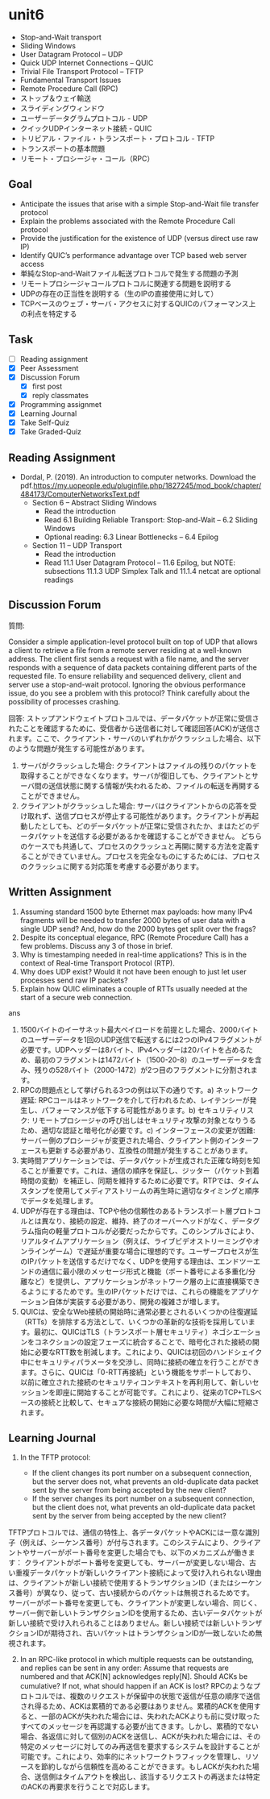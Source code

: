 # unit6

- Stop-and-Wait transport
- Sliding Windows
- User Datagram Protocol – UDP
- Quick UDP Internet Connections – QUIC
- Trivial File Transport Protocol – TFTP
- Fundamental Transport Issues
- Remote Procedure Call (RPC)
- ストップ＆ウェイ輸送
- スライディングウィンドウ
- ユーザーデータグラムプロトコル - UDP
- クイックUDPインターネット接続 - QUIC
- トリビアル・ファイル・トランスポート・プロトコル - TFTP
- トランスポートの基本問題
- リモート・プロシージャ・コール（RPC）

## Goal

- Anticipate the issues that arise with a simple Stop-and-Wait file transfer protocol
- Explain the problems associated with the Remote Procedure Call protocol
- Provide the justification for the existence of UDP (versus direct use raw IP)
- Identify QUIC’s performance advantage over TCP based web server access
- 単純なStop-and-Waitファイル転送プロトコルで発生する問題の予測
- リモートプロシージャコールプロトコルに関連する問題を説明する
- UDPの存在の正当性を説明する（生のIPの直接使用に対して）
- TCPベースのウェブ・サーバ・アクセスに対するQUICのパフォーマンス上の利点を特定する

## Task

- [ ] Reading assignment
- [x] Peer Assessment
- [x] Discussion Forum
  - [x] first post
  - [x] reply classmates
- [x] Programming assignmet
- [x] Learning Journal
- [x] Take Self-Quiz
- [x] Take Graded-Quiz

## Reading Assignment

- Dordal, P. (2019). An introduction to computer networks. Download the pdf.<https://my.uopeople.edu/pluginfile.php/1827245/mod_book/chapter/484173/ComputerNetworksText.pdf>
  - Section 6 – Abstract Sliding Windows
    - Read the introduction
    - Read 6.1 Building Reliable Transport: Stop-and-Wait – 6.2 Sliding Windows
    - Optional reading: 6.3 Linear Bottlenecks – 6.4 Epilog
  - Section 11 – UDP Transport
    - Read the introduction
    - Read 11.1 User Datagram Protocol – 11.6 Epilog, but NOTE: subsections 11.1.3 UDP Simplex Talk and 11.1.4 netcat are optional readings

## Discussion Forum

質問:

Consider a simple application-level protocol built on top of UDP that allows a client to retrieve a file from a remote server residing at a well-known address. The client first sends a request with a file name, and the server responds with a sequence of data packets containing different parts of the requested file. To ensure reliability and sequenced delivery, client and server use a stop-and-wait protocol. Ignoring the obvious performance issue, do you see a problem with this protocol? Think carefully about the possibility of processes crashing.

回答:
ストップアンドウェイトプロトコルでは、データパケットが正常に受信されたことを確認するために、受信者から送信者に対して確認回答(ACK)が送信されます。ここで、クライアント・サーバのいずれかがクラッシュした場合、以下のような問題が発生する可能性があります。

1. サーバがクラッシュした場合: クライアントはファイルの残りのパケットを取得することができなくなります。サーバが復旧しても、クライアントとサーバ間の送信状態に関する情報が失われるため、ファイルの転送を再開することができません。
2. クライアントがクラッシュした場合: サーバはクライアントからの応答を受け取れず、送信プロセスが停止する可能性があります。クライアントが再起動したとしても、どのデータパケットが正常に受信されたか、まはたどのデータパケットを送信する必要があるかを確認することができません。
どちらのケースでも共通して、プロセスのクラッシュと再開に関する方法を定義することができていません。プロセスを完全なものにするためには、プロセスのクラッシュに関する対応策を考慮する必要があります。

## Written Assignment

1. Assuming standard 1500 byte Ethernet max payloads:  how many IPv4 fragments will be needed to transfer 2000 bytes of user data with a single UDP send? And, how do the 2000 bytes get split over the frags?
2. Despite its conceptual elegance, RPC (Remote Procedure Call) has a few problems. Discuss any 3 of those in brief.
3. Why is timestamping needed in real-time applications? This is in the context of Real-time Transport Protocol (RTP).
4. Why does UDP exist? Would it not have been enough to just let user processes send raw IP packets?
5. Explain how QUIC eliminates a couple of RTTs usually needed at the start of a secure web connection.

ans

1. 1500バイトのイーサネット最大ペイロードを前提とした場合、2000バイトのユーザーデータを1回のUDP送信で転送するには2つのIPv4フラグメントが必要です。UDPヘッダーは8バイト、IPv4ヘッダーは20バイトを占めるため、最初のフラグメントは1472バイト（1500-20-8）のユーザーデータを含み、残りの528バイト（2000-1472）が2つ目のフラグメントに分割されます。
2. RPCの問題点として挙げられる3つの例は以下の通りです。a) ネットワーク遅延: RPCコールはネットワークを介して行われるため、レイテンシーが発生し、パフォーマンスが低下する可能性があります。b) セキュリティリスク: リモートプロシージャの呼び出しはセキュリティ攻撃の対象となりうるため、適切な認証と暗号化が必要です。c) インターフェースの変更が困難: サーバー側のプロシージャが変更された場合、クライアント側のインターフェースも更新する必要があり、互換性の問題が発生することがあります。
3. 実時間アプリケーションでは、データパケットが生成された正確な時刻を知ることが重要です。これは、通信の順序を保証し、ジッター（パケット到着時間の変動）を補正し、同期を維持するために必要です。RTPでは、タイムスタンプを使用してメディアストリームの再生時に適切なタイミングと順序でデータを処理します。
4. UDPが存在する理由は、TCPや他の信頼性のあるトランスポート層プロトコルとは異なり、接続の設定、維持、終了のオーバーヘッドがなく、データグラム指向の軽量プロトコルが必要だったからです。このシンプルさにより、リアルタイムアプリケーション（例えば、ライブビデオストリーミングやオンラインゲーム）で遅延が重要な場合に理想的です。ユーザープロセスが生のIPパケットを送信するだけでなく、UDPを使用する理由は、エンドツーエンドの通信に最小限のメッセージ形式と機能（ポート番号による多重化/分離など）を提供し、アプリケーションがネットワーク層の上に直接構築できるようにするためです。生のIPパケットだけでは、これらの機能をアプリケーション自体が実装する必要があり、開発の複雑さが増します。
5. QUICは、安全なWeb接続の開始時に通常必要とされるいくつかの往復遅延（RTTs）を排除する方法として、いくつかの革新的な技術を採用しています。最初に、QUICはTLS（トランスポート層セキュリティ）ネゴシエーションをコネクションの設定フェーズに統合することで、暗号化された接続の開始に必要なRTT数を削減します。これにより、QUICは初回のハンドシェイク中にセキュリティパラメータを交渉し、同時に接続の確立を行うことができます。さらに、QUICは「0-RTT再接続」という機能をサポートしており、以前に確立された接続のセキュリティコンテキストを再利用して、新しいセッションを即座に開始することが可能です。これにより、従来のTCP+TLSベースの接続と比較して、セキュアな接続の開始に必要な時間が大幅に短縮されます。

## Learning Journal

1. In the TFTP protocol:

   - If the client changes its port number on a subsequent connection, but the server does not, what prevents an old-duplicate data packet sent by the server from being accepted by the new client?
   - If the server changes its port number on a subsequent connection, but the client does not, what prevents an old-duplicate data packet sent by the server from being accepted by the new client?

TFTPプロトコルでは、通信の特性上、各データパケットやACKには一意な識別子（例えば、シーケンス番号）が付与されます。このシステムにより、クライアントやサーバーがポート番号を変更した場合でも、以下のメカニズムが働きます：
クライアントがポート番号を変更しても、サーバーが変更しない場合、古い重複データパケットが新しいクライアント接続によって受け入れられない理由は、クライアントが新しい接続で使用するトランザクションID（またはシーケンス番号）が異なり、従って、古い接続からのパケットは無視されるためです。
サーバーがポート番号を変更しても、クライアントが変更しない場合、同じく、サーバー側で新しいトランザクションIDを使用するため、古いデータパケットが新しい接続で受け入れられることはありません。新しい接続では新しいトランザクションIDが期待され、古いパケットはトランザクションIDが一致しないため無視されます。

2. In an RPC-like protocol in which multiple requests can be outstanding, and replies can be sent in any order: Assume that requests are numbered and that ACK[N] acknowledges reply[N]. Should ACKs be cumulative? If not, what should happen if an ACK is lost?
RPCのようなプロトコルでは、複数のリクエストが保留中の状態で返信が任意の順序で送信され得るため、ACKは累積的である必要はありません。累積的ACKを使用すると、一部のACKが失われた場合には、失われたACKよりも前に受け取ったすべてのメッセージを再認識する必要が出てきます。しかし、累積的でない場合、各返信に対して個別のACKを送信し、ACKが失われた場合には、その特定のメッセージに対してのみ再送信を要求するシステムを設計することが可能です。これにより、効率的にネットワークトラフィックを管理し、リソースを節約しながら信頼性を高めることができます。もしACKが失われた場合、送信側はタイムアウトを検出し、該当するリクエストの再送または特定のACKの再要求を行うことで対応します。
